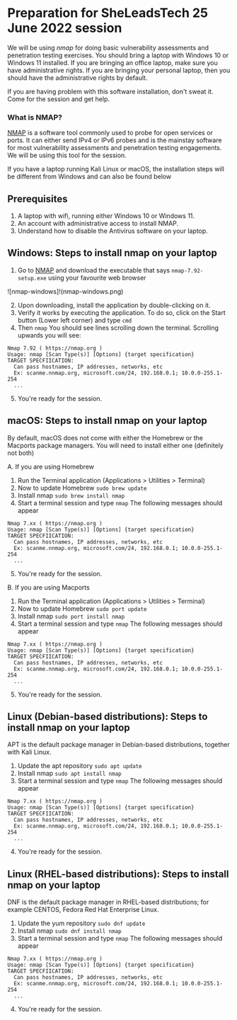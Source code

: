 # Preparation for SheLeadsTech 25 June 2022 session

We will be using _nmap_ for doing basic vulnerability assessments and penetration testing exercises. You should bring a laptop with Windows 10 or Windows 11 installed. If you are bringing an office laptop, make sure you have administrative rights. If you are bringing your personal laptop, then you should have the administrative rights by default.

If you are having problem with this software installation, don't sweat it. Come for the session and get help.


### What is NMAP?

[NMAP](https://nmap.org/) is a software tool commonly used to probe for open services or ports. It can either send IPv4 or IPv6 probes and is the mainstay software for most vulnerability assessments and penetration testing engagements. We will be using this tool for the session.

If you have a laptop running Kali Linux or macOS, the installation steps will be different from Windows and can also be found below


## Prerequisites
1. A laptop with wifi, running either Windows 10 or Windows 11.
2. An account with administrative access to install NMAP.
3. Understand how to disable the Antivirus software on your laptop.


## Windows: Steps to install nmap on your laptop

1. Go to [NMAP](https://nmap.org/download#windows) and download the executable that says `nmap-7.92-setup.exe` using your favourite web browser

![nmap-windows]!(nmap-windows.png)

2. Upon downloading, install the application by double-clicking on it.
3. Verify it works by executing the application. To do so, click on the Start button (Lower left corner) and type `cmd`
4. Then `nmap` You should see lines scrolling down the terminal. Scrolling upwards you will see:
```
Nmap 7.92 ( https://nmap.org )
Usage: nmap [Scan Type(s)] [Options] {target specification}
TARGET SPECFIICATION:
  Can pass hostnames, IP addresses, networks, etc
  Ex: scanme.nnmap.org, microsoft.com/24, 192.168.0.1; 10.0.0-255.1-254
  ...
```
5. You're ready for the session.


## macOS: Steps to install nmap on your laptop

By default, macOS does not come with either the Homebrew or the Macports package managers. You will need to install either one (definitely not both)

A. If you are using Homebrew
1. Run the Terminal application (Applications > Utilities > Terminal)
2. Now to update Homebrew  `sudo brew update`
3. Install nmap  `sudo brew install nmap`
4. Start a terminal session and type `nmap` The following messages should appear
```
Nmap 7.xx ( https://nmap.org )
Usage: nmap [Scan Type(s)] [Options] {target specification}
TARGET SPECFIICATION:
  Can pass hostnames, IP addresses, networks, etc
  Ex: scanme.nnmap.org, microsoft.com/24, 192.168.0.1; 10.0.0-255.1-254
  ...
```
5. You're ready for the session.

B. If you are using Macports
1. Run the Terminal application (Applications > Utilities > Terminal)
2. Now to update Homebrew  `sudo port update`
3. Install nmap  `sudo port install nmap`
4. Start a terminal session and type `nmap` The following messages should appear
```
Nmap 7.xx ( https://nmap.org )
Usage: nmap [Scan Type(s)] [Options] {target specification}
TARGET SPECFIICATION:
  Can pass hostnames, IP addresses, networks, etc
  Ex: scanme.nnmap.org, microsoft.com/24, 192.168.0.1; 10.0.0-255.1-254
  ...
```
5. You're ready for the session.


## Linux (Debian-based distributions): Steps to install nmap on your laptop

APT is the default package manager in Debian-based distributions, together with Kali Linux.

1. Update the apt repository `sudo apt update`
2. Install nmap  `sudo apt install nmap`
3. Start a terminal session and type `nmap` The following messages should appear
```
Nmap 7.xx ( https://nmap.org )
Usage: nmap [Scan Type(s)] [Options] {target specification}
TARGET SPECFIICATION:
  Can pass hostnames, IP addresses, networks, etc
  Ex: scanme.nnmap.org, microsoft.com/24, 192.168.0.1; 10.0.0-255.1-254
  ...
```
4. You're ready for the session.


## Linux (RHEL-based distributions): Steps to install nmap on your laptop

DNF is the default package manager in RHEL-based distributions; for example CENTOS, Fedora Red Hat Enterprise Linux.

1. Update the yum repository `sudo dnf update`
2. Install nmap  `sudo dnf install nmap`
3. Start a terminal session and type `nmap` The following messages should appear
```
Nmap 7.xx ( https://nmap.org )
Usage: nmap [Scan Type(s)] [Options] {target specification}
TARGET SPECFIICATION:
  Can pass hostnames, IP addresses, networks, etc
  Ex: scanme.nnmap.org, microsoft.com/24, 192.168.0.1; 10.0.0-255.1-254
  ...
```
4. You're ready for the session.



